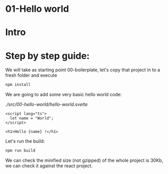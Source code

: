 # 01-Hello world

# Intro

# Step by step guide:

We will take as starting point 00-boilerplate, let's copy that project
in to a fresh folder and execute

```bash
npm install
```

We are going to add some very basic hello world code:

_./src/00-hello-world/hello-world.svelte_

```svelte
<script lang="ts">
  let name = "World";
</script>

<h1>Hello {name} !</h1>
```

Let's run the build:

```bash
npm run build
```

We can check the minified size (not gzipped) of the whole project is 30Kb, we
can check it against the react project.


